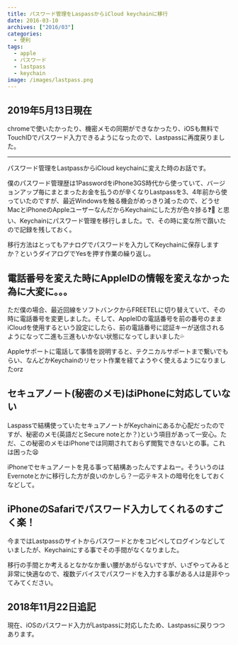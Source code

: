```yaml
---
title: パスワード管理をLaspassからiCloud keychainに移行
date: 2016-03-10
archives: ["2016/03"]
categories:
  - 便利
tags:
  - apple
  - パスワード
  - lastpass
  - keychain
image: /images/lastpass.png
---
```

## 2019年5月13日現在

chromeで使いたかったり、機密メモの同期ができなかったり、iOSも無料でTouchIDでパスワード入力できるようになったので、Lastpassに再度戻りました。

---

パスワード管理をLastpassからiCloud keychainに変えた時のお話です。

<!--more-->

僕のパスワード管理歴は1PasswordをiPhone3GS時代から使っていて、バージョンアップ毎にまとまったお金を払うのが辛くなりLastpassを3、4年前から使っていたのですが、最近Windowsを触る機会がめっきり減ったので、どうせMacとiPhoneのAppleユーザーなんだからKeychainにした方が色々捗る❓🚤 と思い、Keychainにパスワード管理を移行しました。で、その時に変な所で躓いたので記録を残しておく。

移行方法はとってもアナログでパスワードを入力してKeychainに保存しますか？というダイアログでYesを押す作業の繰り返し。

## 電話番号を変えた時にAppleIDの情報を変えなかった為に大変に。。。

ただ僕の場合、最近回線をソフトバンクからFREETELに切り替えていて、その時に電話番号を変更しました。そして、AppleIDの電話番号を前の番号のままiCloudを使用するという設定にしたら、前の電話番号に認証キーが送信されるようになって二進も三進もいかない状態になってしまいました💦

Appleサポートに電話して事情を説明すると、テクニカルサポートまで繋いでもらい、なんどかKeychainのリセット作業を経てようやく使えるようになりましたorz

## セキュアノート(秘密のメモ)はiPhoneに対応していない

Laspassで結構使っていたセキュアノートがKeychainにあるか心配だったのですが、秘密のメモ(英語だとSecure noteとか？)という項目があって一安心。ただ、この秘密のメモはiPhoneでは同期されておらず閲覧できないとの事。これは困った😫

iPhoneでセキュアノートを見る事って結構あったんですよねー。そういうのはEvernoteとかに移行した方が良いのかしら？一応テキストの暗号化をしておくなどして。

## iPhoneのSafariでパスワード入力してくれるのすごく楽！

今まではLastpassのサイトからパスワードとかをコピペしてログインなどしていましたが、Keychainにする事でその手間がなくなりました。

移行の手間とか考えるとなかなか重い腰があがらないですが、いざやってみると非常に快適なので、複数デバイスでパスワードを入力する事がある人は是非やってみてください。

## 2018年11月22日追記

現在、iOSのパスワード入力がLastpassに対応したため、Lastpassに戻りつつあります。
